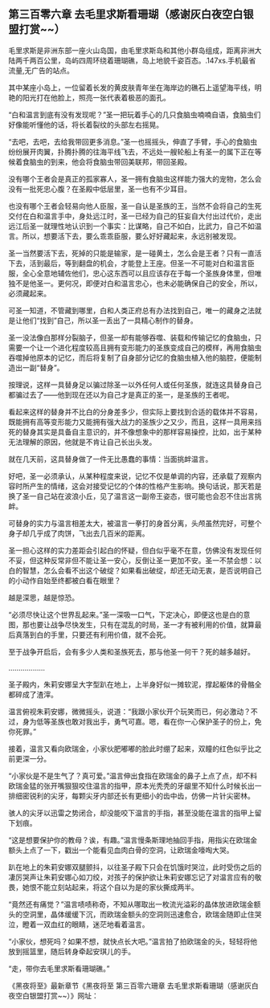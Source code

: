 ## 第三百零六章 去毛里求斯看珊瑚（感谢灰白夜空白银盟打赏~~）
毛里求斯是非洲东部一座火山岛国，由毛里求斯岛和其他小群岛组成，距离非洲大陆两千两百公里，岛屿四周环绕着珊瑚礁，岛上地貌千姿百态。.147xs.手机最省流量,无广告的站点。

其中某座小岛上，一位留着长发的黄皮肤青年坐在海岸边的礁石上遥望海平线，明艳的阳光打在他脸上，照亮一张代表着极恶的面孔。

“白和温言到底有没有发现呢？”圣一把玩着手心的几只食脑虫喃喃自语，食脑虫们好像能听懂他的话，将长着裂纹的头部左右摇晃。

“去吧，去吧，去给我带回更多消息。”圣一也摇摇头，伸直了手臂，手心的食脑虫纷纷展开肉翼，扑腾扑腾的往海平线飞去，不远处一艘轮船上有圣一的属下正在等候着食脑虫的到来，他会将食脑虫带回美联邦，带回圣殿。

没有哪个王者会是真正的孤家寡人，圣一拥有食脑虫这样能力强大的宠物，怎么会没有一批死忠心腹？在圣殿中低层里，圣一也有不少耳目。

也没有哪个王者会轻易向他人臣服，圣一自认是圣族的王，当然不会将自己的生死交付在白和温言手中，身处远江时，圣一已经为自己的狂妄自大付出过代价，走出远江后圣一就理性地认识到一个事实：比谋略，自己不如白，比武力，自己不如温言。所以，想要活下去，要么乖乖臣服，要么好好藏起来，永远别被发现。

圣一当然要活下去，死掉的只能是输家，是一碰黄土，怎么会是王者？只有一直活下去，活到最后，等到翻盘的机会，才能登上王座。但圣一不可能对白和温言臣服，全心全意地辅佐他们，忠心这东西可以且应该存在于每一个圣族身体里，但唯独不是他圣一。更何况，即便对白和温言忠心，也未必能确保自己的安全，所以，必须藏起来。

可圣一知道，不管藏到哪里，白和人类正府总有办法找到自己，唯一的藏身之法就是让他们“找到”自己，所以圣一丢出了一具精心制作的替身。

圣一没法像白那样分裂脑子，但圣一却有能够吞噬、装载和传输记忆的食脑虫，只需要一个让一个进化程度较高且拥有变形能力的圣族变成自己的模样，再用食脑虫吞噬掉他原本的记忆，而后将复制了自身部分记忆的食脑虫植入他的脑腔，便能制造出一副“替身”。

按理说，这样一具替身足以骗过除圣一以外任何人或任何圣族，就连这具替身自己都骗过去了——他到现在还以为自己才是真正的圣一，是圣族的王者呢。

看起来这样的替身并不比白的分身差多少，但实际上要找到合适的载体并不容易，既能拥有高等变形能力又能拥有强大战力的圣族少之又少，而且，这样一具用来挡死的替身其实是具备自主意识的，并不像想象中的那样容易操控，比如，出于某种无法理解的原因，他就是不肯让自己长出头发。

就在几天前，这具替身做了一件无比愚蠢的事情：当面挑衅温言。

好吧，圣一必须承认，从某种程度来说，记忆不仅是单调的内容，还承载了观察内容时所产生的情绪，这会对接受记忆的个体的性格产生影响。换句话说，那天若是换了圣一自己站在波浪小丘，见了温言这一副帝王姿态，很可能也会忍不住出言挑衅。

可替身的实力与温言相差太大，被温言一拳打的身首分离，头颅虽然完好，可整个身子却几乎成了肉饼，飞出去几百米的距离。

圣一担心这样的实力差距会引起白的怀疑，但白似乎毫不在意，仿佛没有发现任何不妥，但这种反常非但不能让圣一安心，反倒让圣一更加不安。圣一不禁会想：以白的智慧，怎么会看不出这个破绽？如果看出破绽，却还无动无衷，是否说明自己的小动作自始至终都被白看在眼里？

越是深思，越是惊恐。

“必须尽快让这个世界乱起来。”圣一深吸一口气，下定决心，即便这也是白的意图，那也要让战争尽快发生，只有在混乱的时局，圣一才有被利用的价值，就算最后真落到白的手里，只要还有利用价值，就不会死。

至于战争开启后，会有多少人类和圣族死去，那与他圣一何干？死的越多越好。

………………

圣子殿内，朱莉安娜呈大字型趴在地上，上半身好似一摊软泥，撑起躯体的骨骼全都碎成了渣滓。

温言俯视朱莉安娜，微微摇头，说道：“我跟小家伙开个玩笑而已，何必激动？不过，身为低等圣族也敢对我出手，勇气可嘉。嗯，看在你一心保护圣子的份上，免你死罪。”

接着，温言又看向欧瑞金，小家伙肥嘟嘟的脸此时绷了起来，双瞳的红色似乎比之前更深一分。

“小家伙是不是生气了？真可爱。”温言伸出食指在欧瑞金的鼻子上点了点，却不料欧瑞金猛的张开嘴狠狠咬住温言的指甲，原本光秃秃的牙龈里不知什么时候长出一排细密锐利的尖牙，每颗尖牙内部还长有更细小的齿中齿，仿佛一片针尖密林。

骇人的尖牙以迅雷之势闭合，却没能咬下温言的手指，甚至没能在温言的指甲上留下划痕。

“这是想要保护你的教母？诶，有趣。”温言慢条斯理地抽回手指，用指尖在欧瑞金额头上点了一下，戳出一个能看见血肉白骨的空洞，让欧瑞金嚎啕大哭。

趴在地上的朱莉安娜双腿颤抖，以往圣子殿下只会在饥饿时哭泣，此时受伤之后的凄厉哭声让朱莉安娜心如刀绞，对孩子的保护欲让朱莉安娜忘记了对温言应有的敬畏，她恨不能立刻站起来，将这个自以为是的家伙撕成两半。

“竟然还有痛觉？”温言啧啧称奇，不知从哪取出一枚流光溢彩的晶体放进欧瑞金额头的空洞里，晶体缓缓下沉，而欧瑞金额头的空洞则迅速愈合，欧瑞金随即止住哭泣，瞪着一双血红的眼睛，迷茫地看着温言。

“小家伙，想死吗？如果不想，就快点长大吧。”温言拍了拍欧瑞金的头，轻轻将他放到摇篮里，随后转身牵起安琪儿的手。

“走，带你去毛里求斯看珊瑚礁。”

《黑夜将至》最新章节《黑夜将至 第三百零六珊章 去毛里求斯看珊瑚（感谢灰白夜空白银盟打赏~~）》网址：

